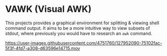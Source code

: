 # VAWK (Visual AWK)

This projects provides a graphical environment for splitting & viewing shell command output.  It aims to be a more intuitive way to view subsets of stdout, where previously you would have to research an `awk` command.

https://user-images.githubusercontent.com/4751760/127952090-75102fac-5f3f-4fd7-a308-d63596e14715.mov
